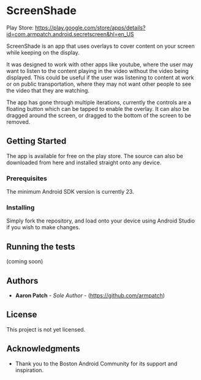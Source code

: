 # ScreenShade

Play Store: https://play.google.com/store/apps/details?id=com.armpatch.android.secretscreen&hl=en_US

ScreenShade is an app that uses overlays to cover content on your screen while keeping on the display. 

It was designed to work
with other apps like youtube, where the user may want to listen to the content playing in the video without the video being displayed.
This could be useful if the user was listening to content at work or on public transportation, where they may not want other people to see
the video that they are watching.

The app has gone through multiple iterations, currently the controls are a floating button which can be tapped to enable the overlay.
It can also be dragged around the screen, or dragged to the bottom of the screen to be removed.

## Getting Started

The app is available for free on the play store. The source can also be downloaded from here and installed straight onto any device.

### Prerequisites

The minimum Android SDK version is currently 23.

### Installing

Simply fork the repository, and load onto your device using Android Studio if you wish to make changes.

## Running the tests

(coming soon)

## Authors

* **Aaron Patch** - *Sole Author* - (https://github.com/armpatch)

## License

This project is not yet licensed.

## Acknowledgments

* Thank you to the Boston Android Community for its support and inspiration.
